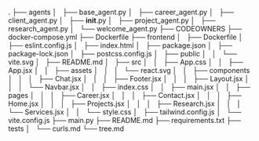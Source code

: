 .
├── agents
│   ├── base_agent.py
│   ├── career_agent.py
│   ├── client_agent.py
│   ├── __init__.py
│   ├── project_agent.py
│   ├── research_agent.py
│   └── welcome_agent.py
├── CODEOWNERS
├── docker-compose.yml
├── Dockerfile
├── frontend
│   ├── Dockerfile
│   ├── eslint.config.js
│   ├── index.html
│   ├── package.json
│   ├── package-lock.json
│   ├── postcss.config.js
│   ├── public
│   │   └── vite.svg
│   ├── README.md
│   ├── src
│   │   ├── App.css
│   │   ├── App.jsx
│   │   ├── assets
│   │   │   └── react.svg
│   │   ├── components
│   │   │   ├── Chat.jsx
│   │   │   ├── Footer.jsx
│   │   │   ├── Layout.jsx
│   │   │   └── Navbar.jsx
│   │   ├── index.css
│   │   ├── main.jsx
│   │   ├── pages
│   │   │   ├── Career.jsx
│   │   │   ├── Contact.jsx
│   │   │   ├── Home.jsx
│   │   │   ├── Projects.jsx
│   │   │   ├── Research.jsx
│   │   │   └── Services.jsx
│   │   └── style.css
│   ├── tailwind.config.js
│   └── vite.config.js
├── main.py
├── README.md
├── requirements.txt
├── tests
│   └── curls.md
└── tree.md

